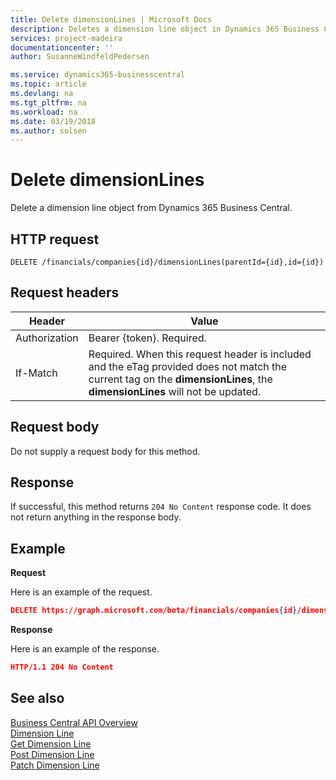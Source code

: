 ```yaml
---
title: Delete dimensionLines | Microsoft Docs
description: Deletes a dimension line object in Dynamics 365 Business Central.
services: project-madeira
documentationcenter: ''
author: SusanneWindfeldPedersen

ms.service: dynamics365-businesscentral
ms.topic: article
ms.devlang: na
ms.tgt_pltfrm: na
ms.workload: na
ms.date: 03/19/2018
ms.author: solsen
---
```


# Delete dimensionLines
Delete a dimension line object from Dynamics 365 Business Central.

## HTTP request
```
DELETE /financials/companies{id}/dimensionLines(parentId={id},id={id})
```

## Request headers
|Header        |Value                     |
|--------------|--------------------------|
|Authorization |Bearer {token}. Required. |
|If-Match      |Required. When this request header is included and the eTag provided does not match the current tag on the **dimensionLines**, the **dimensionLines** will not be updated. |

## Request body
Do not supply a request body for this method.

## Response
If successful, this method returns ```204 No Content``` response code. It does not return anything in the response body.

## Example

**Request**

Here is an example of the request.

```json
DELETE https://graph.microsoft.com/beta/financials/companies{id}/dimensionLines(parentId={id},id={id})
```

**Response** 

Here is an example of the response. 

```json
HTTP/1.1 204 No Content
```

## See also
[Business Central API Overview](../dynamics-business-central-concept-overview.md)  
[Dimension Line](../resources/dynamics_dimensionline.md)  
[Get Dimension Line](../api/dynamics_dimensionline_get.md)  
[Post Dimension Line](../api/dynamics_create_dimensionline.md)  
[Patch Dimension Line](../api/dynamics_dimensionline_update.md)  